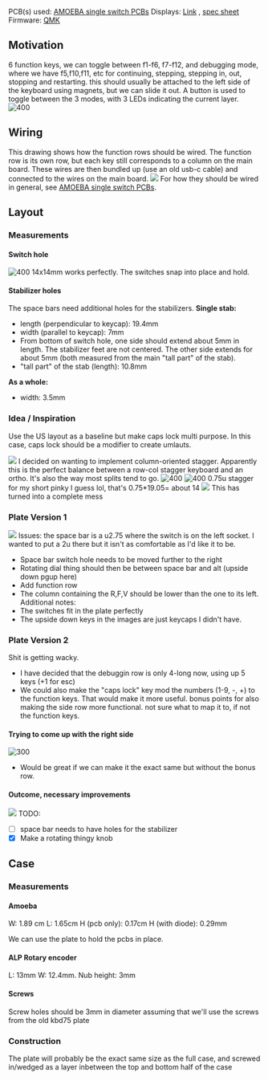 PCB(s) used: [AMOEBA single switch PCBs](AMOEBA%20single%20switch%20PCBs.md)
Displays: [Link](https://www.makerfocus.com/products/2pcs-i2c-oled-display-module-0-91-inch-i2c-ssd1306-oled-display-module-1?srsltid=AfmBOoq9cGzWhGNKihLica92uLuNhsKXaSlrtpdHdTn5mrMNBsPg05Hr) , [spec sheet](_attachments/4614270%204784121%20Display%20Product%20Manual.pdf)
Firmware: [QMK](QMK.md)
## Motivation
6 function keys, we can toggle between f1-f6, f7-f12, and debugging mode, where we have f5,f10,f11, etc for continuing, stepping, stepping in, out, stopping and restarting. this should usually be attached to the left side of the keyboard using magnets, but we can slide it out. A button is used to toggle between the 3 modes, with 3 LEDs indicating the current layer.
![400](_attachments/Pasted%20image%2020250115223346.png)
## Wiring
This drawing shows how the function rows should be wired. The function row is its own row, but each key still corresponds to a column on the main board. These wires are then bundled up (use an old usb-c cable) and connected to the wires on the main board.
![](_attachments/WIringAndOther%201.png)
For how they should be wired in general, see [AMOEBA single switch PCBs](AMOEBA%20single%20switch%20PCBs.md).
## Layout
### Measurements
#### Switch hole
![400](_attachments/Pasted%20image%2020250210130403.png)
14x14mm works perfectly. The switches snap into place and hold.
#### Stabilizer holes
The space bars need additional holes for the stabilizers. 
**Single stab:**
- length (perpendicular to keycap): 19.4mm
- width (parallel to keycap): 7mm
- From bottom of switch hole, one side should extend about 5mm in length. The stabilizer feet are not centered. The other side extends for about 5mm (both measured from the main "tall part" of the stab).
- "tall part" of the stab (length): 10.8mm

**As a whole:**
- width: 3.5mm
### Idea / Inspiration
Use the US layout as a baseline but make caps lock multi purpose. In this case, caps lock should be a modifier to create umlauts.

![](_attachments/Pasted%20image%2020250210003349.png)
I decided on wanting to implement column-oriented stagger. Apparently this is the perfect balance between a row-col stagger keyboard and an ortho. It's also the way most splits tend to go.
![400](_attachments/Pasted%20image%2020250210150806.png)
![400](_attachments/Pasted%20image%2020250210151003.png)
0.75u stagger for my short pinky I guess lol, that's 0.75\*19.05= about 14
![](_attachments/Pasted%20image%2020250211194511.png)
This has turned into a complete mess
### Plate Version 1
![](_attachments/Pasted%20image%2020250212201730.png)
Issues: the space bar is a u2.75 where the switch is on the left socket. I wanted to put a 2u there but it isn't as comfortable as I'd like it to be. 
- Space bar switch hole needs to be moved further to the right
- Rotating dial thing should  then be between space bar and alt (upside down pgup here)
- Add function row
- The column containing the R,F,V should be lower than the one to its left.
Additional notes:
- The switches fit in the plate perfectly
- The upside down keys in the images are just keycaps I didn't have.
### Plate Version 2
Shit is getting wacky.
- I have decided that the debuggin row is only 4-long now, using up 5 keys (+1 for esc)
- We could also make the "caps lock"  key mod the numbers (1-9, -, +) to the function keys. That would make it more useful. bonus points for also making the side row more functional. not sure what to map it to, if not the function keys.
#### Trying to come up with the right side
![300](_attachments/Untitled.svg)
- Would be great if we can make it the exact same but without the bonus row.
#### Outcome, necessary improvements
![](_attachments/Pasted%20image%2020250213194930.png)
TODO:
- [ ] space bar needs to have holes for the stabilizer
- [x] Make a rotating thingy knob
## Case
### Measurements
#### Amoeba
W: 1.89 cm
L: 1.65cm
H (pcb only): 0.17cm
H (with diode): 0.29mm

We can use the plate to hold the pcbs in place.
#### ALP Rotary encoder
L: 13mm 
W: 12.4mm. 
Nub height: 3mm
#### Screws
Screw holes should be 3mm in diameter assuming that we'll use the screws from the old kbd75 plate
### Construction
The plate will probably be the exact same size as the full case, and screwed in/wedged as a layer inbetween the top and bottom half of the case

